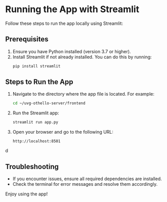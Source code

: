 # Running the App with Streamlit

Follow these steps to run the app locally using Streamlit:

## Prerequisites

1. Ensure you have Python installed (version 3.7 or higher).
2. Install Streamlit if not already installed. You can do this by running:
    ```bash
    pip install streamlit
    ```

## Steps to Run the App

1. Navigate to the directory where the app file is located. For example:
    ```bash
    cd ~/uvg-othello-server/frontend
    ```

2. Run the Streamlit app:
    ```bash
    streamlit run app.py
    ```

3. Open your browser and go to the following URL:
    ```
    http://localhost:8501
    ```
 d
## Troubleshooting

- If you encounter issues, ensure all required dependencies are installed.
- Check the terminal for error messages and resolve them accordingly.

Enjoy using the app!